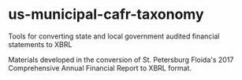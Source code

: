 # us-municipal-cafr-taxonomy
Tools for converting state and local government audited financial statements to XBRL

Materials developed in the conversion of St. Petersburg Floida's 2017 Comprehensive Annual Financial Report to XBRL format.
